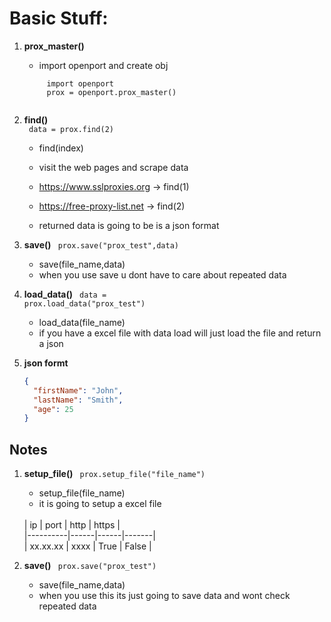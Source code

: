# Basic Stuff:

1. **prox_master()**
	* import openport and create obj 
	<code>
		import openport
		prox = openport.prox_master()
	</code>


2. **find()**
	<br>
	<code>
		data = prox.find(2)
	</code>
	* find(index)
	* visit the web pages and scrape data 
	* https://www.sslproxies.org   -> find(1) 
	* https://free-proxy-list.net  -> find(2)


	* returned data is going to be is a json format

3. **save()**
	<code>
		prox.save("prox_test",data)
	</code>
	* save(file_name,data)
	* when you use save u dont have to care about repeated data



4. **load_data()**
	<code>
		data = prox.load_data("prox_test")
	</code>
	* load_data(file_name)
	* if you have a excel file with data load will just load the file and return a json 



5. **json formt**
	```json
	{
	  "firstName": "John",
	  "lastName": "Smith",
	  "age": 25
	}
	```

## Notes 
1. **setup_file()**
	<code>
		prox.setup_file("file_name")
	</code>
	* setup_file(file_name) 
	* it is going to setup a excel file
	<br>
	| ip       | port | http | https |
	<br>
	|----------|------|------|-------|
	<br>
	| xx.xx.xx | xxxx | True | False |
	<br>

2. **save()**
	<code>
		prox.save("prox_test")
	</code>
	* save(file_name,data)
	* when you use this its  just going to save data and wont check repeated data


